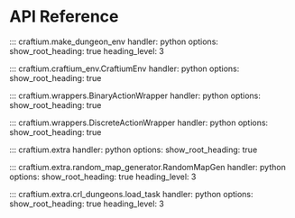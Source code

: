 # API Reference

::: craftium.make_dungeon_env
    handler: python
    options:
        show_root_heading: true
        heading_level: 3

::: craftium.craftium_env.CraftiumEnv
    handler: python
    options:
        show_root_heading: true

::: craftium.wrappers.BinaryActionWrapper
    handler: python
    options:
        show_root_heading: true

::: craftium.wrappers.DiscreteActionWrapper
    handler: python
    options:
        show_root_heading: true

::: craftium.extra
    handler: python
    options:
        show_root_heading: true

::: craftium.extra.random_map_generator.RandomMapGen
    handler: python
    options:
        show_root_heading: true
        heading_level: 3

::: craftium.extra.crl_dungeons.load_task
    handler: python
    options:
        show_root_heading: true
        heading_level: 3

